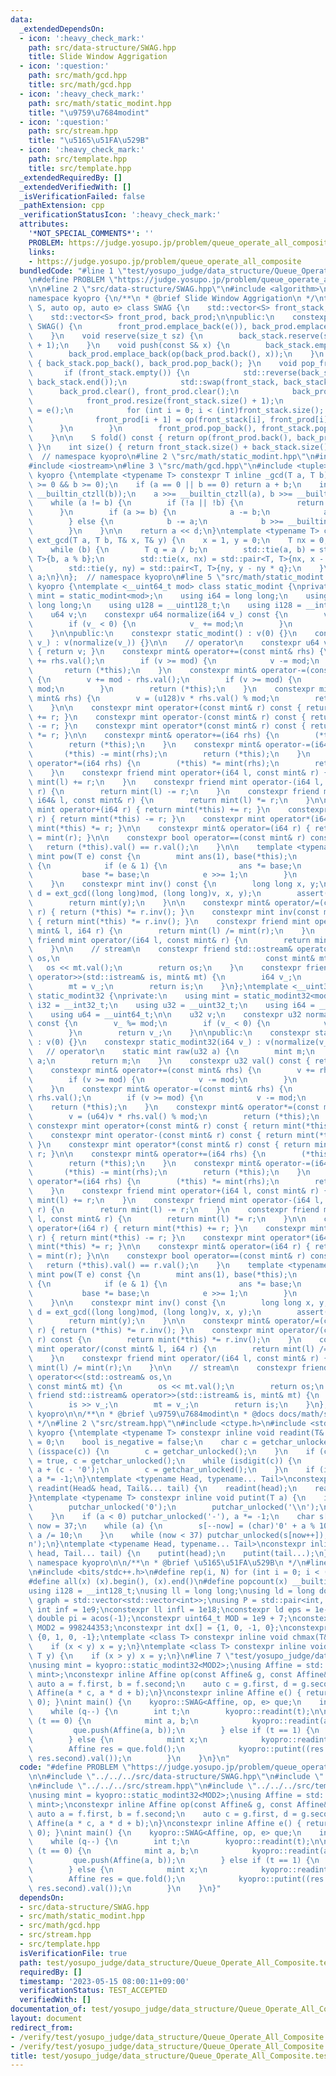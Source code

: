 ```yaml
---
data:
  _extendedDependsOn:
  - icon: ':heavy_check_mark:'
    path: src/data-structure/SWAG.hpp
    title: Slide Window Aggrigation
  - icon: ':question:'
    path: src/math/gcd.hpp
    title: src/math/gcd.hpp
  - icon: ':heavy_check_mark:'
    path: src/math/static_modint.hpp
    title: "\u9759\u7684modint"
  - icon: ':question:'
    path: src/stream.hpp
    title: "\u5165\u51FA\u529B"
  - icon: ':heavy_check_mark:'
    path: src/template.hpp
    title: src/template.hpp
  _extendedRequiredBy: []
  _extendedVerifiedWith: []
  _isVerificationFailed: false
  _pathExtension: cpp
  _verificationStatusIcon: ':heavy_check_mark:'
  attributes:
    '*NOT_SPECIAL_COMMENTS*': ''
    PROBLEM: https://judge.yosupo.jp/problem/queue_operate_all_composite
    links:
    - https://judge.yosupo.jp/problem/queue_operate_all_composite
  bundledCode: "#line 1 \"test/yosupo_judge/data_structure/Queue_Operate_All_Composite.test.cpp\"\
    \n#define PROBLEM \"https://judge.yosupo.jp/problem/queue_operate_all_composite\"\
    \n\n#line 2 \"src/data-structure/SWAG.hpp\"\n#include <algorithm>\n#include <vector>\n\
    namespace kyopro {\n/**\n * @brief Slide Window Aggrigation\n */\ntemplate <class\
    \ S, auto op, auto e> class SWAG {\n    std::vector<S> front_stack, back_stack;\n\
    \    std::vector<S> front_prod, back_prod;\n\npublic:\n    constexpr explicit\
    \ SWAG() {\n        front_prod.emplace_back(e()), back_prod.emplace_back(e());\n\
    \    }\n    void reserve(size_t sz) {\n        back_stack.reserve(sz), back_prod.reserve(sz\
    \ + 1);\n    }\n    void push(const S& x) {\n        back_stack.emplace_back(x);\n\
    \        back_prod.emplace_back(op(back_prod.back(), x));\n    }\n    void pop_back()\
    \ { back_stack.pop_back(), back_prod.pop_back(); }\n    void pop_front() {\n \
    \       if (front_stack.empty()) {\n            std::reverse(back_stack.begin(),\
    \ back_stack.end());\n            std::swap(front_stack, back_stack);\n      \
    \      back_prod.clear(), front_prod.clear();\n            back_prod.emplace_back(e());\n\
    \            front_prod.resize(front_stack.size() + 1);\n            front_prod[0]\
    \ = e();\n            for (int i = 0; i < (int)front_stack.size(); ++i) {\n  \
    \              front_prod[i + 1] = op(front_stack[i], front_prod[i]);\n      \
    \      }\n        }\n        front_prod.pop_back(), front_stack.pop_back();\n\
    \    }\n\n    S fold() const { return op(front_prod.back(), back_prod.back());\
    \ }\n    int size() { return front_stack.size() + back_stack.size(); }\n};\n};\
    \  // namespace kyopro\n#line 2 \"src/math/static_modint.hpp\"\n#include <cassert>\n\
    #include <iostream>\n#line 3 \"src/math/gcd.hpp\"\n#include <tuple>\nnamespace\
    \ kyopro {\ntemplate <typename T> constexpr T inline _gcd(T a, T b) {\n    assert(a\
    \ >= 0 && b >= 0);\n    if (a == 0 || b == 0) return a + b;\n    int d = std::min<T>(__builtin_ctzll(a),\
    \ __builtin_ctzll(b));\n    a >>= __builtin_ctzll(a), b >>= __builtin_ctzll(b);\n\
    \    while (a != b) {\n        if (!a || !b) {\n            return a + b;\n  \
    \      }\n        if (a >= b) {\n            a -= b;\n            a >>= __builtin_ctzll(a);\n\
    \        } else {\n            b -= a;\n            b >>= __builtin_ctzll(b);\n\
    \        }\n    }\n\n    return a << d;\n}\ntemplate <typename T> constexpr T\
    \ ext_gcd(T a, T b, T& x, T& y) {\n    x = 1, y = 0;\n    T nx = 0, ny = 1;\n\
    \    while (b) {\n        T q = a / b;\n        std::tie(a, b) = std::pair<T,\
    \ T>{b, a % b};\n        std::tie(x, nx) = std::pair<T, T>{nx, x - nx * q};\n\
    \        std::tie(y, ny) = std::pair<T, T>{ny, y - ny * q};\n    }\n    return\
    \ a;\n}\n};  // namespace kyopro\n#line 5 \"src/math/static_modint.hpp\"\nnamespace\
    \ kyopro {\ntemplate <__uint64_t mod> class static_modint {\nprivate:\n    using\
    \ mint = static_modint<mod>;\n    using i64 = long long;\n    using u64 = unsigned\
    \ long long;\n    using u128 = __uint128_t;\n    using i128 = __int128_t;\n\n\
    \    u64 v;\n    constexpr u64 normalize(i64 v_) const {\n        v_ %= mod;\n\
    \        if (v_ < 0) {\n            v_ += mod;\n        }\n        return v_;\n\
    \    }\n\npublic:\n    constexpr static_modint() : v(0) {}\n    constexpr static_modint(i64\
    \ v_) : v(normalize(v_)) {}\n\n    // operator\n    constexpr u64 val() const\
    \ { return v; }\n    constexpr mint& operator+=(const mint& rhs) {\n        v\
    \ += rhs.val();\n        if (v >= mod) {\n            v -= mod;\n        }\n \
    \       return (*this);\n    }\n    constexpr mint& operator-=(const mint& rhs)\
    \ {\n        v += mod - rhs.val();\n        if (v >= mod) {\n            v -=\
    \ mod;\n        }\n        return (*this);\n    }\n    constexpr mint& operator*=(const\
    \ mint& rhs) {\n        v = (u128)v * rhs.val() % mod;\n        return (*this);\n\
    \    }\n\n    constexpr mint operator+(const mint& r) const { return mint(*this)\
    \ += r; }\n    constexpr mint operator-(const mint& r) const { return mint(*this)\
    \ -= r; }\n    constexpr mint operator*(const mint& r) const { return mint(*this)\
    \ *= r; }\n\n    constexpr mint& operator+=(i64 rhs) {\n        (*this) += mint(rhs);\n\
    \        return (*this);\n    }\n    constexpr mint& operator-=(i64 rhs) {\n \
    \       (*this) -= mint(rhs);\n        return (*this);\n    }\n    constexpr mint&\
    \ operator*=(i64 rhs) {\n        (*this) *= mint(rhs);\n        return (*this);\n\
    \    }\n    constexpr friend mint operator+(i64 l, const mint& r) {\n        return\
    \ mint(l) += r;\n    }\n    constexpr friend mint operator-(i64 l, const mint&\
    \ r) {\n        return mint(l) -= r;\n    }\n    constexpr friend mint operator*(const\
    \ i64& l, const mint& r) {\n        return mint(l) *= r;\n    }\n\n    constexpr\
    \ mint operator+(i64 r) { return mint(*this) += r; }\n    constexpr mint operator-(i64\
    \ r) { return mint(*this) -= r; }\n    constexpr mint operator*(i64 r) { return\
    \ mint(*this) *= r; }\n\n    constexpr mint& operator=(i64 r) { return (*this)\
    \ = mint(r); }\n\n    constexpr bool operator==(const mint& r) const {\n     \
    \   return (*this).val() == r.val();\n    }\n\n    template <typename T> constexpr\
    \ mint pow(T e) const {\n        mint ans(1), base(*this);\n        while (e)\
    \ {\n            if (e & 1) {\n                ans *= base;\n            }\n \
    \           base *= base;\n            e >>= 1;\n        }\n        return ans;\n\
    \    }\n    constexpr mint inv() const {\n        long long x, y;\n        auto\
    \ d = ext_gcd((long long)mod, (long long)v, x, y);\n        assert(d == 1);\n\
    \        return mint(y);\n    }\n\n    constexpr mint& operator/=(const mint&\
    \ r) { return (*this) *= r.inv(); }\n    constexpr mint inv(const mint& r) const\
    \ { return mint(*this) *= r.inv(); }\n    constexpr friend mint operator/(const\
    \ mint& l, i64 r) {\n        return mint(l) /= mint(r);\n    }\n    constexpr\
    \ friend mint operator/(i64 l, const mint& r) {\n        return mint(l) /= mint(r);\n\
    \    }\n\n    // stream\n    constexpr friend std::ostream& operator<<(std::ostream&\
    \ os,\n                                              const mint& mt) {\n     \
    \   os << mt.val();\n        return os;\n    }\n    constexpr friend std::istream&\
    \ operator>>(std::istream& is, mint& mt) {\n        i64 v_;\n        is >> v_;\n\
    \        mt = v_;\n        return is;\n    }\n};\ntemplate <__uint32_t mod> class\
    \ static_modint32 {\nprivate:\n    using mint = static_modint32<mod>;\n    using\
    \ i32 = __int32_t;\n    using u32 = __uint32_t;\n    using i64 = __int64_t;\n\
    \    using u64 = __uint64_t;\n\n    u32 v;\n    constexpr u32 normalize(i64 v_)\
    \ const {\n        v_ %= mod;\n        if (v_ < 0) {\n            v_ += mod;\n\
    \        }\n        return v_;\n    }\n\npublic:\n    constexpr static_modint32()\
    \ : v(0) {}\n    constexpr static_modint32(i64 v_) : v(normalize(v_)) {}\n\n \
    \   // operator\n    static mint raw(u32 a) {\n        mint m;\n        m.v =\
    \ a;\n        return m;\n    }\n    constexpr u32 val() const { return v; }\n\
    \    constexpr mint& operator+=(const mint& rhs) {\n        v += rhs.val();\n\
    \        if (v >= mod) {\n            v -= mod;\n        }\n        return (*this);\n\
    \    }\n    constexpr mint& operator-=(const mint& rhs) {\n        v += mod -\
    \ rhs.val();\n        if (v >= mod) {\n            v -= mod;\n        }\n    \
    \    return (*this);\n    }\n    constexpr mint& operator*=(const mint& rhs) {\n\
    \        v = (u64)v * rhs.val() % mod;\n        return (*this);\n    }\n\n   \
    \ constexpr mint operator+(const mint& r) const { return mint(*this) += r; }\n\
    \    constexpr mint operator-(const mint& r) const { return mint(*this) -= r;\
    \ }\n    constexpr mint operator*(const mint& r) const { return mint(*this) *=\
    \ r; }\n\n    constexpr mint& operator+=(i64 rhs) {\n        (*this) += mint(rhs);\n\
    \        return (*this);\n    }\n    constexpr mint& operator-=(i64 rhs) {\n \
    \       (*this) -= mint(rhs);\n        return (*this);\n    }\n    constexpr mint&\
    \ operator*=(i64 rhs) {\n        (*this) *= mint(rhs);\n        return (*this);\n\
    \    }\n    constexpr friend mint operator+(i64 l, const mint& r) {\n        return\
    \ mint(l) += r;\n    }\n    constexpr friend mint operator-(i64 l, const mint&\
    \ r) {\n        return mint(l) -= r;\n    }\n    constexpr friend mint operator*(i64\
    \ l, const mint& r) {\n        return mint(l) *= r;\n    }\n\n    constexpr mint\
    \ operator+(i64 r) { return mint(*this) += r; }\n    constexpr mint operator-(i64\
    \ r) { return mint(*this) -= r; }\n    constexpr mint operator*(i64 r) { return\
    \ mint(*this) *= r; }\n\n    constexpr mint& operator=(i64 r) { return (*this)\
    \ = mint(r); }\n\n    constexpr bool operator==(const mint& r) const {\n     \
    \   return (*this).val() == r.val();\n    }\n    template <typename T> constexpr\
    \ mint pow(T e) const {\n        mint ans(1), base(*this);\n        while (e)\
    \ {\n            if (e & 1) {\n                ans *= base;\n            }\n \
    \           base *= base;\n            e >>= 1;\n        }\n        return ans;\n\
    \    }\n\n    constexpr mint inv() const {\n        long long x, y;\n        auto\
    \ d = ext_gcd((long long)mod, (long long)v, x, y);\n        assert(d == 1);\n\
    \        return mint(y);\n    }\n\n    constexpr mint& operator/=(const mint&\
    \ r) { return (*this) *= r.inv(); }\n    constexpr mint operator/(const mint&\
    \ r) const {\n        return mint(*this) *= r.inv();\n    }\n    constexpr friend\
    \ mint operator/(const mint& l, i64 r) {\n        return mint(l) /= mint(r);\n\
    \    }\n    constexpr friend mint operator/(i64 l, const mint& r) {\n        return\
    \ mint(l) /= mint(r);\n    }\n\n    // stream\n    constexpr friend std::ostream&\
    \ operator<<(std::ostream& os,\n                                             \
    \ const mint& mt) {\n        os << mt.val();\n        return os;\n    }\n    constexpr\
    \ friend std::istream& operator>>(std::istream& is, mint& mt) {\n        i64 v_;\n\
    \        is >> v_;\n        mt = v_;\n        return is;\n    }\n};\n};  // namespace\
    \ kyopro\n\n/**\n * @brief \u9759\u7684modint\n * @docs docs/math/static_modint.md\n\
    \ */\n#line 2 \"src/stream.hpp\"\n#include <ctype.h>\n#include <stdio.h>\nnamespace\
    \ kyopro {\ntemplate <typename T> constexpr inline void readint(T& a) {\n    a\
    \ = 0;\n    bool is_negative = false;\n    char c = getchar_unlocked();\n    while\
    \ (isspace(c)) {\n        c = getchar_unlocked();\n    }\n    if (c == '-') is_negative\
    \ = true, c = getchar_unlocked();\n    while (isdigit(c)) {\n        a = 10 *\
    \ a + (c - '0');\n        c = getchar_unlocked();\n    }\n    if (is_negative)\
    \ a *= -1;\n}\ntemplate <typename Head, typename... Tail>\nconstexpr inline void\
    \ readint(Head& head, Tail&... tail) {\n    readint(head);\n    readint(tail...);\n\
    }\ntemplate <typename T> constexpr inline void putint(T a) {\n    if (!a) {\n\
    \        putchar_unlocked('0');\n        putchar_unlocked('\\n');\n        return;\n\
    \    }\n    if (a < 0) putchar_unlocked('-'), a *= -1;\n    char s[37];\n    int\
    \ now = 37;\n    while (a) {\n        s[--now] = (char)'0' + a % 10;\n       \
    \ a /= 10;\n    }\n    while (now < 37) putchar_unlocked(s[now++]);\n    putchar_unlocked('\\\
    n');\n}\ntemplate <typename Head, typename... Tail>\nconstexpr inline void putint(Head\
    \ head, Tail... tail) {\n    putint(head);\n    putint(tail...);\n}\n\n};  //\
    \ namespace kyopro\n\n/**\n * @brief \u5165\u51FA\u529B\n */\n#line 2 \"src/template.hpp\"\
    \n#include <bits/stdc++.h>\n#define rep(i, N) for (int i = 0; i < (N); i++)\n\
    #define all(x) (x).begin(), (x).end()\n#define popcount(x) __builtin_popcount(x)\n\
    using i128 = __int128_t;\nusing ll = long long;\nusing ld = long double;\nusing\
    \ graph = std::vector<std::vector<int>>;\nusing P = std::pair<int, int>;\nconstexpr\
    \ int inf = 1e9;\nconstexpr ll infl = 1e18;\nconstexpr ld eps = 1e-6;\nconst long\
    \ double pi = acos(-1);\nconstexpr uint64_t MOD = 1e9 + 7;\nconstexpr uint64_t\
    \ MOD2 = 998244353;\nconstexpr int dx[] = {1, 0, -1, 0};\nconstexpr int dy[] =\
    \ {0, 1, 0, -1};\ntemplate <class T> constexpr inline void chmax(T& x, T y) {\n\
    \    if (x < y) x = y;\n}\ntemplate <class T> constexpr inline void chmin(T& x,\
    \ T y) {\n    if (x > y) x = y;\n}\n#line 7 \"test/yosupo_judge/data_structure/Queue_Operate_All_Composite.test.cpp\"\
    \nusing mint = kyopro::static_modint32<MOD2>;\nusing Affine = std::pair<mint,\
    \ mint>;\nconstexpr inline Affine op(const Affine& g, const Affine& f) {\n   \
    \ auto a = f.first, b = f.second;\n    auto c = g.first, d = g.second;\n    return\
    \ Affine(a * c, a * d + b);\n}\nconstexpr inline Affine e() { return Affine(1,\
    \ 0); }\nint main() {\n    kyopro::SWAG<Affine, op, e> que;\n    int q;\n    kyopro::readint(q);\n\
    \    while (q--) {\n        int t;\n        kyopro::readint(t);\n\n        if\
    \ (t == 0) {\n            mint a, b;\n            kyopro::readint(a, b);\n   \
    \         que.push(Affine(a, b));\n        } else if (t == 1) {\n            que.pop_front();\n\
    \        } else {\n            mint x;\n            kyopro::readint(x);\n    \
    \        Affine res = que.fold();\n            kyopro::putint((res.first * x +\
    \ res.second).val());\n        }\n    }\n}\n"
  code: "#define PROBLEM \"https://judge.yosupo.jp/problem/queue_operate_all_composite\"\
    \n\n#include \"../../../src/data-structure/SWAG.hpp\"\n#include \"../../../src/math/static_modint.hpp\"\
    \n#include \"../../../src/stream.hpp\"\n#include \"../../../src/template.hpp\"\
    \nusing mint = kyopro::static_modint32<MOD2>;\nusing Affine = std::pair<mint,\
    \ mint>;\nconstexpr inline Affine op(const Affine& g, const Affine& f) {\n   \
    \ auto a = f.first, b = f.second;\n    auto c = g.first, d = g.second;\n    return\
    \ Affine(a * c, a * d + b);\n}\nconstexpr inline Affine e() { return Affine(1,\
    \ 0); }\nint main() {\n    kyopro::SWAG<Affine, op, e> que;\n    int q;\n    kyopro::readint(q);\n\
    \    while (q--) {\n        int t;\n        kyopro::readint(t);\n\n        if\
    \ (t == 0) {\n            mint a, b;\n            kyopro::readint(a, b);\n   \
    \         que.push(Affine(a, b));\n        } else if (t == 1) {\n            que.pop_front();\n\
    \        } else {\n            mint x;\n            kyopro::readint(x);\n    \
    \        Affine res = que.fold();\n            kyopro::putint((res.first * x +\
    \ res.second).val());\n        }\n    }\n}"
  dependsOn:
  - src/data-structure/SWAG.hpp
  - src/math/static_modint.hpp
  - src/math/gcd.hpp
  - src/stream.hpp
  - src/template.hpp
  isVerificationFile: true
  path: test/yosupo_judge/data_structure/Queue_Operate_All_Composite.test.cpp
  requiredBy: []
  timestamp: '2023-05-15 08:00:11+09:00'
  verificationStatus: TEST_ACCEPTED
  verifiedWith: []
documentation_of: test/yosupo_judge/data_structure/Queue_Operate_All_Composite.test.cpp
layout: document
redirect_from:
- /verify/test/yosupo_judge/data_structure/Queue_Operate_All_Composite.test.cpp
- /verify/test/yosupo_judge/data_structure/Queue_Operate_All_Composite.test.cpp.html
title: test/yosupo_judge/data_structure/Queue_Operate_All_Composite.test.cpp
---
```


